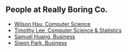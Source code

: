 People at Really Boring Co.
---

- [Wilson Hsu, Computer Science](./wilson_hsu.md)
- [Timothy Lee, Computer Science & Statistics](./timothy_lee.md)
- [Samuel Huang, Business](./samuel_huang.md)
- [Siwon Park, Business](./siwon_park.md)
